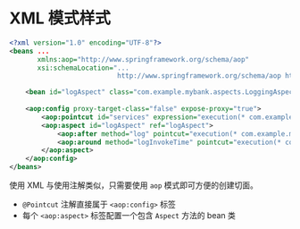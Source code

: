 # XML 模式样式

```xml
<?xml version="1.0" encoding="UTF-8"?>
<beans ...
       xmlns:aop="http://www.springframework.org/schema/aop"
       xsi:schemaLocation="...
                           http://www.springframework.org/schema/aop http://www.springframework.org/schema/aop/spring-aop.xsd">

    <bean id="logAspect" class="com.example.mybank.aspects.LoggingAspect" />
  
    <aop:config proxy-target-class="false" expose-proxy="true">
        <aop:pointcut id="services" expression="execution(* com.example.mybank.service.*Service.*(..))"/>
        <aop:aspect id="logAspect" ref="logAspect">
            <aop:after method="log" pointcut="execution(* com.example.mybank.service.*Service.*(..))"/>
            <aop:around method="logInvokeTime" pointcut="execution(* com.example.mybank.service.*Service.*(..))"/>
        </aop:aspect>
    </aop:config>
</beans>
```

使用 XML 与使用注解类似，只需要使用 `aop` 模式即可方便的创建切面。

* `@Pointcut` 注解直接属于 `<aop:config>` 标签
* 每个 `<aop:aspect>` 标签配置一个包含 `Aspect` 方法的 bean 类
